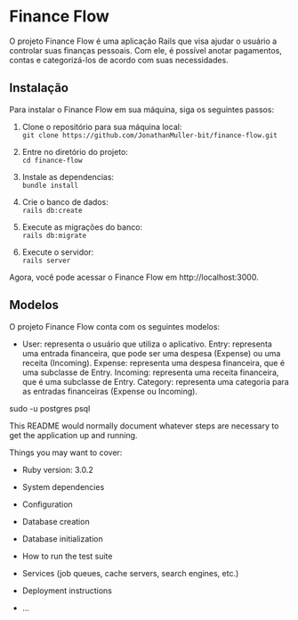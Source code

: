 # Finance Flow

O projeto Finance Flow é uma aplicação Rails que visa ajudar o usuário a controlar suas finanças pessoais. Com ele, é possível anotar pagamentos, contas e categorizá-los de acordo com suas necessidades.

## Instalação

Para instalar o Finance Flow em sua máquina, siga os seguintes passos:

1. Clone o repositório para sua máquina local: <br />
`git clone https://github.com/JonathanMuller-bit/finance-flow.git`

2. Entre no diretório do projeto: <br />
`cd finance-flow`

3. Instale as dependencias: <br />
`bundle install`

4. Crie o banco de dados: <br />
`rails db:create`

5. Execute as migrações do banco: <br />
`rails db:migrate`

6. Execute o servidor: <br />
`rails server`

Agora, você pode acessar o Finance Flow em http://localhost:3000.

## Modelos
O projeto Finance Flow conta com os seguintes modelos:

* User: representa o usuário que utiliza o aplicativo.
Entry: representa uma entrada financeira, que pode ser uma despesa (Expense) ou uma receita (Incoming).
Expense: representa uma despesa financeira, que é uma subclasse de Entry.
Incoming: representa uma receita financeira, que é uma subclasse de Entry.
Category: representa uma categoria para as entradas financeiras (Expense ou Incoming).



sudo -u postgres psql

This README would normally document whatever steps are necessary to get the
application up and running.

Things you may want to cover:

- Ruby version: 3.0.2
- System dependencies

- Configuration

- Database creation

- Database initialization

- How to run the test suite

- Services (job queues, cache servers, search engines, etc.)

- Deployment instructions

- ...
